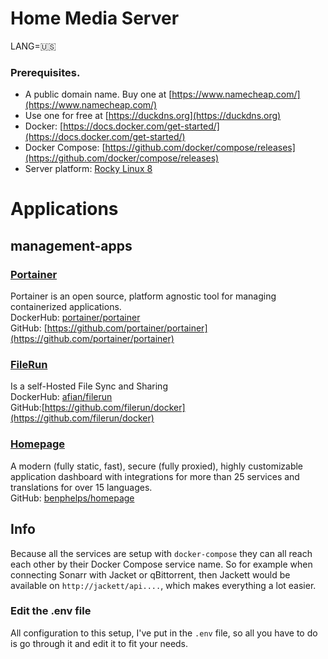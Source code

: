 # Home Media Server

LANG=:us:

### Prerequisites.
- A public domain name. Buy one at [https://www.namecheap.com/](https://www.namecheap.com/)
- Use one for free at [https://duckdns.org](https://duckdns.org)
- Docker: [https://docs.docker.com/get-started/](https://docs.docker.com/get-started/)
- Docker Compose: [https://github.com/docker/compose/releases](https://github.com/docker/compose/releases)
- Server platform: [Rocky Linux 8](https://rockylinux.org/download)

# Applications
## management-apps
### [Portainer](https://www.portainer.io/)
Portainer is an open source, platform agnostic tool for managing containerized applications. \
DockerHub: [portainer/portainer](https://hub.docker.com/r/portainer/portainer) \
GitHub: [https://github.com/portainer/portainer](https://github.com/portainer/portainer)

### [FileRun](https://www.filerun.com)
Is a self-Hosted File Sync and Sharing \
DockerHub: [afian/filerun](https://hub.docker.com/r/afian/filerun) \
GitHub:[https://github.com/filerun/docker](https://github.com/filerun/docker)

### [Homepage](https://gethomepage.dev/en/installation/)
A modern (fully static, fast), secure (fully proxied), highly customizable application dashboard with integrations for more than 25 services and translations for over 15 languages. \
GitHub: [benphelps/homepage](https://github.com/benphelps/homepage)

## Info
Because all the services are setup with `docker-compose` they can all reach each other by their Docker Compose service name. So for example when connecting Sonarr with Jacket or qBittorrent, then Jackett would be available on `http://jackett/api....`, which makes everything a lot easier.

### Edit the .env file
All configuration to this setup, I've put in the `.env` file, so all you have to do is go through it and edit it to fit your needs.
